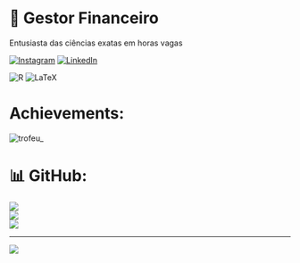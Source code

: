 #  🦝 Gestor Financeiro
 Entusiasta das ciências exatas em horas vagas

[![Instagram](https://img.shields.io/badge/Instagram-%23E4405F.svg?logo=Instagram&logoColor=white)](https://instagram.com/diogop.mota/) [![LinkedIn](https://img.shields.io/badge/LinkedIn-%230077B5.svg?logo=linkedin&logoColor=white)](https://linkedin.com/in/diogo-passos-mota/) 


![R](https://img.shields.io/badge/r-%23276DC3.svg?style=for-the-badge&logo=r&logoColor=white) ![LaTeX](https://img.shields.io/badge/latex-%23008080.svg?style=for-the-badge&logo=latex&logoColor=white)
# Achievements:
![trofeu_](https://github.com/Diogopmota/diogopmota/assets/133546659/d3326d66-6c46-43c8-9a96-7b0a1d645082)

# 📊 GitHub:
![](https://github-readme-stats.vercel.app/api?username=Diogopmota&theme=default&hide_border=true&include_all_commits=true&count_private=false)<br/>
![](https://github-readme-streak-stats.herokuapp.com/?user=Diogopmota&theme=default&hide_border=true)<br/>
![](https://github-readme-stats.vercel.app/api/top-langs/?username=Diogopmota&theme=default&hide_border=true&include_all_commits=true&count_private=false&layout=compact)

---
[![](https://visitcount.itsvg.in/api?id=Diogopmota&icon=1&color=12)](https://visitcount.itsvg.in)

<!-- Proudly created with GPRM ( https://gprm.itsvg.in ) -->
